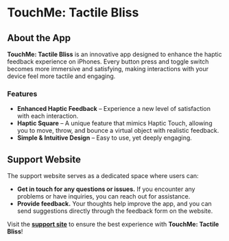 # TouchMe: Tactile Bliss

## About the App
**TouchMe: Tactile Bliss** is an innovative app designed to enhance the haptic feedback experience on iPhones. Every button press and toggle switch becomes more immersive and satisfying, making interactions with your device feel more tactile and engaging.

### Features
- **Enhanced Haptic Feedback** – Experience a new level of satisfaction with each interaction.
- **Haptic Square** – A unique feature that mimics Haptic Touch, allowing you to move, throw, and bounce a virtual object with realistic feedback.
- **Simple & Intuitive Design** – Easy to use, yet deeply engaging.

## Support Website
The support website serves as a dedicated space where users can:
- **Get in touch for any questions or issues.** If you encounter any problems or have inquiries, you can reach out for assistance.
- **Provide feedback.** Your thoughts help improve the app, and you can send suggestions directly through the feedback form on the website.

Visit the **[support site](https://pietrosaveri.github.io/TouchMeSupport/)** to ensure the best experience with **TouchMe: Tactile Bliss**!
